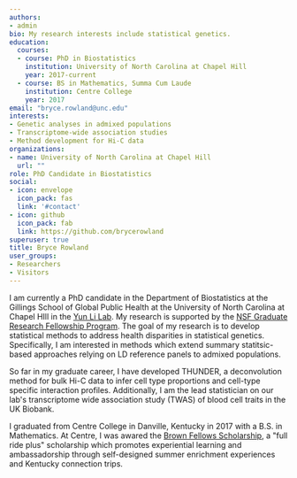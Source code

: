```yaml
---
authors:
- admin
bio: My research interests include statistical genetics.
education:
  courses:
  - course: PhD in Biostatistics
    institution: University of North Carolina at Chapel Hill
    year: 2017-current
  - course: BS in Mathematics, Summa Cum Laude
    institution: Centre College
    year: 2017
email: "bryce.rowland@unc.edu"
interests:
- Genetic analyses in admixed populations
- Transcriptome-wide association studies
- Method development for Hi-C data
organizations:
- name: University of North Carolina at Chapel Hill
  url: ""
role: PhD Candidate in Biostatistics
social:
- icon: envelope
  icon_pack: fas
  link: '#contact'
- icon: github
  icon_pack: fab
  link: https://github.com/brycerowland
superuser: true
title: Bryce Rowland
user_groups:
- Researchers
- Visitors
---
```


I am currently a PhD candidate in the Department of Biostatistics at the Gillings School of Global Public Health at the University of North Carolina at Chapel HIll in the [Yun Li Lab](https://yunliweb.its.unc.edu). My research is supported by the [NSF Graduate Research Fellowship Program](http://nsfgrfp.org). The goal of my research is to develop statistical methods to address health disparities in statistical genetics. Specifically, I am interested in methods which extend summary statitsic-based approaches relying on LD reference panels to admixed populations. 

So far in my graduate career, I have developed THUNDER, a deconvolution method for bulk Hi-C data to infer cell type proportions and cell-type specific interaction profiles. Additionally, I am the lead statistician on our lab's transcriptome wide association study (TWAS) of blood cell traits in the UK Biobank. 

I graduated from Centre College in Danville, Kentucky in 2017 with a B.S. in Mathematics. At Centre, I was awared the [Brown Fellows Scholarship](https://www.centre.edu/brown-fellows/), a "full ride plus" scholarship which promotes experiential learning and ambassadorship through self-designed summer enrichment experiences and Kentucky connection trips. 

